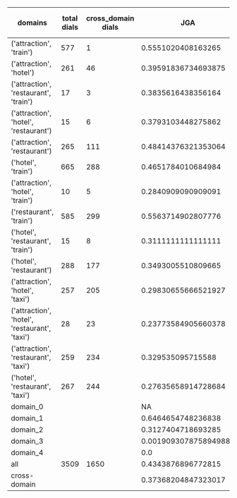 | domains                                       |   total dials |   cross_domain dials | JGA                   | RSA                 | TA                  | CDTA                 |   total turns |   cross-domain turns |
|-----------------------------------------------|---------------|----------------------|-----------------------|---------------------|---------------------|----------------------|---------------|----------------------|
| ('attraction', 'train')                       |           577 |                    1 | 0.5551020408163265    | 0.8722901317579065  | 0.7697478991596639  | 0.0                  |          4165 |                    1 |
| ('attraction', 'hotel')                       |           261 |                   46 | 0.39591836734693875   | 0.8065427258262252  | 0.6510204081632653  | 0.32608695652173914  |          1960 |                   46 |
| ('attraction', 'restaurant', 'train')         |            17 |                    3 | 0.3835616438356164    | 0.7437978497910006  | 0.636986301369863   | 0.0                  |           146 |                    3 |
| ('attraction', 'hotel', 'restaurant')         |            15 |                    6 | 0.3793103448275862    | 0.7853707603707601  | 0.603448275862069   | 0.5                  |           116 |                    6 |
| ('attraction', 'restaurant')                  |           265 |                  111 | 0.48414376321353064   | 0.8399214013216176  | 0.6955602536997886  | 0.48672566371681414  |          1892 |                  113 |
| ('hotel', 'train')                            |           665 |                  288 | 0.4651784010684984    | 0.8625658535247344  | 0.6918526998664377  | 0.582089552238806    |          5241 |                  335 |
| ('attraction', 'hotel', 'train')              |            10 |                    5 | 0.2840909090909091    | 0.6504406513027206  | 0.5227272727272727  | 0.3333333333333333   |            88 |                    6 |
| ('restaurant', 'train')                       |           585 |                  299 | 0.5563714902807776    | 0.8879138401643302  | 0.7520518358531317  | 0.5512465373961218   |          4630 |                  361 |
| ('hotel', 'restaurant', 'train')              |            15 |                    8 | 0.3111111111111111    | 0.771342774141281   | 0.6296296296296297  | 0.3333333333333333   |           135 |                    9 |
| ('hotel', 'restaurant')                       |           288 |                  177 | 0.3493005510809665    | 0.8229810952117719  | 0.6138194150063586  | 0.38783269961977185  |          2359 |                  263 |
| ('attraction', 'hotel', 'taxi')               |           257 |                  205 | 0.29830655666521927   | 0.6866118261687075  | 0.5284411636995223  | 0.08560311284046693  |          2303 |                  257 |
| ('attraction', 'hotel', 'restaurant', 'taxi') |            28 |                   23 | 0.23773584905660378   | 0.6507862507862506  | 0.4339622641509434  | 0.1282051282051282   |           265 |                   39 |
| ('attraction', 'restaurant', 'taxi')          |           259 |                  234 | 0.329535095715588     | 0.7012132317217058  | 0.5200546946216955  | 0.12359550561797752  |          2194 |                  356 |
| ('hotel', 'restaurant', 'taxi')               |           267 |                  244 | 0.27635658914728684   | 0.7267835745956354  | 0.48372093023255813 | 0.2003853564547206   |          2580 |                  519 |
| domain_0                                      |               |                      | NA                    | NA                  | NA                  | NA                   |             0 |                    0 |
| domain_1                                      |               |                      | 0.6464654748236838    | 0.8534148714697316  | 0.711825487944891   | NA                   |         12194 |                    0 |
| domain_2                                      |               |                      | 0.3127404718693285    | 0.8394275857826358  | 0.6608348457350273  | 0.4634456452638271   |         13775 |                 1573 |
| domain_3                                      |               |                      | 0.0019093078758949881 | 0.44896310660128036 | 0.27780429594272077 | 0.025815217391304348 |          2095 |                  736 |
| domain_4                                      |               |                      | 0.0                   | 0.3851251526251526  | 0.4                 | 0.2                  |            10 |                    5 |
| all                                           |          3509 |                 1650 | 0.4343876896772815    | 0.8159118486047234  | 0.6543064757426801  | 0.3236819360414866   |         28074 |                 2314 |
| cross-domain                                  |               |                      | 0.37368204847323017   | 0.7875878525594472  | 0.5953717650280707  | 0.3236819360414866   |         14606 |                 2314 |
